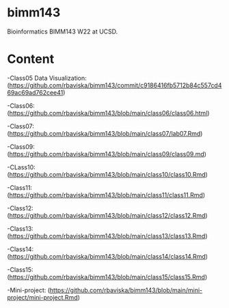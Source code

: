 # bimm143
Bioinformatics BIMM143 W22 at UCSD.

# Content


-Class05 Data Visualization: (https://github.com/rbaviska/bimm143/commit/c9186416fb5712b84c557cd469ac69ad762cee41)

-Class06: (https://github.com/rbaviska/bimm143/blob/main/class06/class06.html)

-Class07: (https://github.com/rbaviska/bimm143/blob/main/class07/lab07.Rmd)

-Class09: (https://github.com/rbaviska/bimm143/blob/main/class09/class09.md)

-CLass10: (https://github.com/rbaviska/bimm143/blob/main/class10/class10.Rmd)

-Class11: (https://github.com/rbaviska/bimm143/blob/main/class11/class11.Rmd)

-Class12: (https://github.com/rbaviska/bimm143/blob/main/class12/class12.Rmd)

-Class13: (https://github.com/rbaviska/bimm143/blob/main/class13/class13.Rmd)

-Class14: (https://github.com/rbaviska/bimm143/blob/main/class14/class14.Rmd)

-Class15: (https://github.com/rbaviska/bimm143/blob/main/class15/class15.Rmd)
 
 -Mini-project: (https://github.com/rbaviska/bimm143/blob/main/mini-project/mini-project.Rmd)
